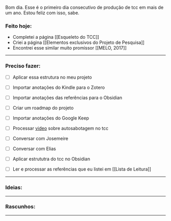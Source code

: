 Bom dia. Esse é o primeiro dia consecutivo de produção de tcc em mais de um ano. Estou feliz com isso, sabe. 

### Feito hoje:
* Completei a página [[Esqueleto do TCC]]
* Criei a página [[Elementos exclusivos do Projeto de Pesquisa]]
* Encontrei esse similar muito promissor [[MELO, 2017]]

---

### Preciso fazer:

- [ ] Aplicar essa estrutura no meu projeto

- [ ] Importar anotações do Kindle para o Zotero
- [ ] Importar anotações das referências para o Obsidian
- [ ] Criar um roadmap do projeto
- [ ] Importar anotações do Google Keep
- [ ] Processar [video](https://youtu.be/7kiP_Ruofu8) sobre autosabotagem no tcc
- [ ] Conversar com Josemeire
- [ ] Conversar com Elias
- [ ] Aplicar estrututra do tcc no Obsidian

- [ ] Ler e processar as referências que eu listei em [[Lista de Leitura]]
---

### Ideias:


---

### Rascunhos:


---